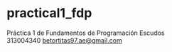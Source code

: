 # practical1_fdp
Práctica 1 de Fundamentos de Programación
Escudos    
313004340
betortitas97.ae@gmail.com
